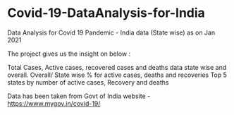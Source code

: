 # Covid-19-DataAnalysis-for-India
Data Analysis for Covid 19 Pandemic - India data (State wise) as on Jan 2021

The project gives us the insight on below :

Total Cases, Active cases, recovered cases and deaths data state wise and overall.
Overall/ State wise % for active cases, deaths and recoveries
Top 5 states by number of active cases, Recovery and deaths 

Data has been taken from Govt of India website - https://www.mygov.in/covid-19/
